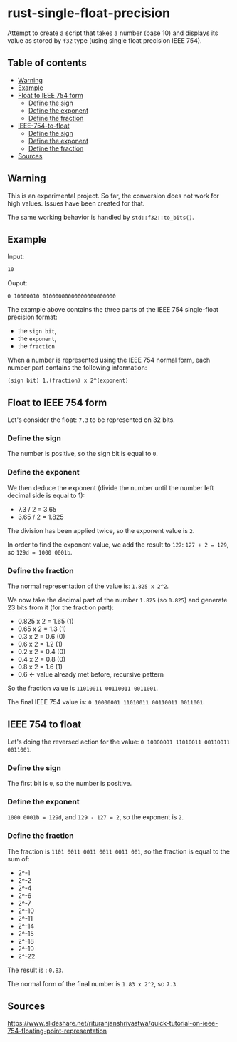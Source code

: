 # rust-single-float-precision

Attempt to create a script that takes a number (base 10)
and displays its value as stored by `f32` type
(using single float precision IEEE 754).

## Table of contents
 - [Warning](#warning)
 - [Example](#example)
 - [Float to IEEE 754 form](#float-to-ieee-754-form)
    * [Define the sign](#define-the-sign)
    * [Define the exponent](#define-the-exponent)
    * [Define the fraction](#define-the-fraction)
 - [IEEE-754-to-float](#ieee-754-to-float)
    * [Define the sign](#define-the-sign)
    * [Define the exponent](#define-the-exponent)
    * [Define the fraction](#define-the-fraction)
 - [Sources](#sources)

## Warning

This is an experimental project. So far, the conversion
does not work for high values. Issues have been created for that.

The same working behavior is handled by `std::f32::to_bits()`.

## Example

Input:

```bash
10
```

Ouput:

```
0 10000010 01000000000000000000000
```

The example above contains the three parts of the IEEE 754 single-float precision format:
 * the `sign bit`,
 * the `exponent`,
 * the `fraction`

When a number is represented using the IEEE 754 normal form, each number part contains the following information:

```
(sign bit) 1.(fraction) x 2^(exponent)
```

## Float to IEEE 754 form

Let's consider the float: `7.3` to be represented on 32 bits.

### Define the sign

The number is positive, so the sign bit is equal to `0`.

### Define the exponent

We then deduce the exponent (divide the number until the number left decimal side is equal to 1):
 * 7.3 / 2 = 3.65
 * 3.65 / 2 = 1.825

The division has been applied twice, so the exponent value is `2`.

In order to find the exponent value, we add the result to `127`: `127 + 2 = 129`,
so `129d = 1000 0001b`.

### Define the fraction

The normal representation of the value is: `1.825 x 2^2`.

We now take the decimal part of the number `1.825` (so `0.825`) and generate 23 bits from it (for the fraction part):
 * 0.825 x 2 = 1.65         (1)
 * 0.65 x 2 = 1.3           (1)
 * 0.3 x 2 = 0.6            (0)
 * 0.6 x 2 = 1.2            (1)
 * 0.2 x 2 = 0.4            (0)
 * 0.4 x 2 = 0.8            (0)
 * 0.8 x 2 = 1.6            (1)
 * 0.6 <- value already met before, recursive pattern

So the fraction value is `11010011 00110011 0011001`.

The final IEEE 754 value is: `0 10000001 11010011 00110011 0011001`.

## IEEE 754 to float

Let's doing the reversed action for the value: `0 10000001 11010011 00110011 0011001`.

### Define the sign

The first bit is `0`, so the number is positive.

### Define the exponent

`1000 0001b = 129d`, and `129 - 127 = 2`, so the exponent is `2`.

### Define the fraction

The fraction is `1101 0011 0011 0011 0011 001`, so the fraction is equal to the sum of:
 * 2^-1
 * 2^-2
 * 2^-4
 * 2^-6
 * 2^-7
 * 2^-10
 * 2^-11
 * 2^-14
 * 2^-15
 * 2^-18
 * 2^-19
 * 2^-22 

The result is : `0.83`.

The normal form of the final number is `1.83 x 2^2`, so `7.3`.

## Sources

https://www.slideshare.net/rituranjanshrivastwa/quick-tutorial-on-ieee-754-floating-point-representation
